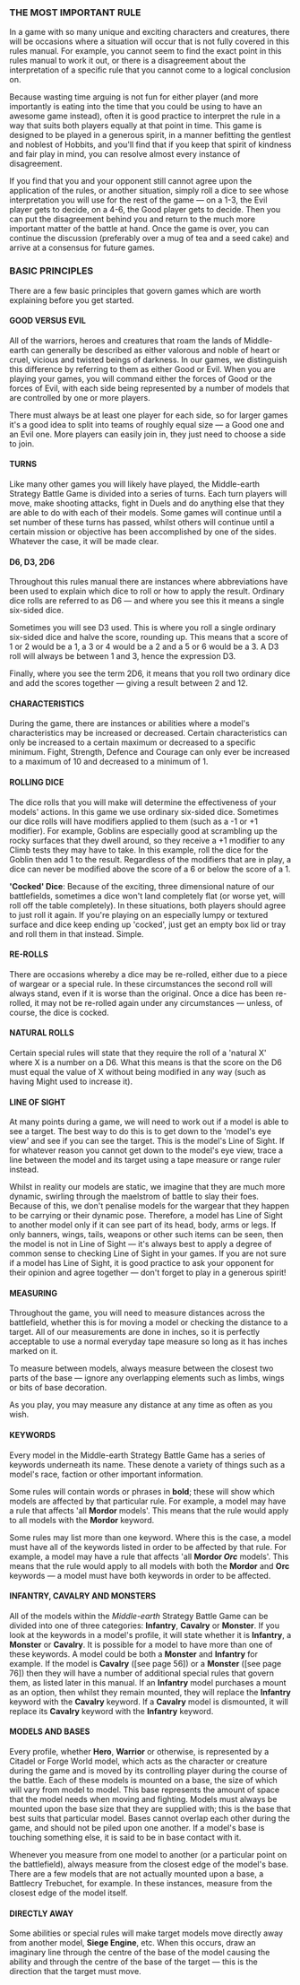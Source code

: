 ### THE MOST IMPORTANT RULE

In a game with so many unique and exciting characters and creatures, there will be occasions where a situation will occur that is not fully covered in this rules manual. For example, you cannot seem to find the exact point in this rules manual to work it out, or there is a disagreement about the interpretation of a specific rule that you cannot come to a logical conclusion on.

Because wasting time arguing is not fun for either player (and more importantly is eating into the time that you could be using to have an awesome game instead), often it is good practice to interpret the rule in a way that suits both players equally at that point in time. This game is designed to be played in a generous spirit, in a manner befitting the gentlest and noblest of Hobbits, and you'll find that if you keep that spirit of kindness and fair play in mind, you can resolve almost every instance of disagreement.

If you find that you and your opponent still cannot agree upon the application of the rules, or another situation, simply roll a dice to see whose interpretation you will use for the rest of the game — on a 1-3, the Evil player gets to decide, on a 4-6, the Good player gets to decide. Then you can put the disagreement behind you and return to the much more important matter of the battle at hand. Once the game is over, you can continue the discussion (preferably over a mug of tea and a seed cake) and arrive at a consensus for future games.


### BASIC PRINCIPLES

There are a few basic principles that govern games which are worth explaining before you get started.

#### GOOD VERSUS EVIL

All of the warriors, heroes and creatures that roam the lands of Middle-earth can generally be described as either valorous and noble of heart or cruel, vicious and twisted beings of darkness. In our games, we distinguish this difference by referring to them as either Good or Evil. When you are playing your games, you will command either the forces of Good or the forces of Evil, with each side being represented by a number of models that are controlled by one or more players.

There must always be at least one player for each side, so for larger games it's a good idea to split into teams of roughly equal size — a Good one and an Evil one. More players can easily join in, they just need to choose a side to join.

#### TURNS

Like many other games you will likely have played, the Middle-earth Strategy Battle Game is divided into a series of turns. Each turn players will move, make shooting attacks, fight in Duels and do anything else that they are able to do with each of their models. Some games will continue until a set number of these turns has passed, whilst others will continue until a certain mission or objective has been accomplished by one of the sides. Whatever the case, it will be made clear.

#### D6, D3, 2D6

Throughout this rules manual there are instances where abbreviations have been used to explain which dice to roll or how to apply the result. Ordinary dice rolls are referred to as D6 — and where you see this it means a single six-sided dice.

Sometimes you will see D3 used. This is where you roll a single ordinary six-sided dice and halve the score, rounding up. This means that a score of 1 or 2 would be a 1, a 3 or 4 would be a 2 and a 5 or 6 would be a 3. A D3 roll will always be between 1 and 3, hence the expression D3.

Finally, where you see the term 2D6, it means that you roll two ordinary dice and add the scores together — giving a result between 2 and 12.

#### CHARACTERISTICS

During the game, there are instances or abilities where a model's characteristics may be increased or decreased. Certain characteristics can only be increased to a certain maximum or decreased to a specific minimum. Fight, Strength, Defence and Courage can only ever be increased to a maximum of 10 and decreased to a minimum of 1.

#### ROLLING DICE

The dice rolls that you will make will determine the effectiveness of your models' actions. In this game we use ordinary six-sided dice. Sometimes our dice rolls will have modifiers applied to them (such as a -1 or +1 modifier). For example, Goblins are especially good at scrambling up the rocky surfaces that they dwell around, so they receive a +1 modifier to any Climb tests they may have to take. In this example, roll the dice for the Goblin then add 1 to the result. Regardless of the modifiers that are in play, a dice can never be modified above the score of a 6 or below the score of a 1.

**'Cocked' Dice**: Because of the exciting, three dimensional nature of our battlefields, sometimes a dice won't land completely flat (or worse yet, will roll off the table completely). In these situations, both players should agree to just roll it again. If you're playing on an especially lumpy or textured surface and dice keep ending up 'cocked', just get an empty box lid or tray and roll them in that instead. Simple.

#### RE-ROLLS

There are occasions whereby a dice may be re-rolled, either due to a piece of wargear or a special rule. In these circumstances the second roll will always stand, even if it is worse than the original. Once a dice has been re-rolled, it may not be re-rolled again under any circumstances — unless, of course, the dice is cocked.

#### NATURAL ROLLS

Certain special rules will state that they require the roll of a 'natural X' where X is a number on a D6. What this means is that the score on the D6 must equal the value of X without being modified in any way (such as having Might used to increase it).

#### LINE OF SIGHT

At many points during a game, we will need to work out if a model is able to see a target. The best way to do this is to get down to the 'model's eye view' and see if you can see the target. This is the model's Line of Sight. If for whatever reason you cannot get down to the model's eye view, trace a line between the model and its target using a tape measure or range ruler instead.

Whilst in reality our models are static, we imagine that they are much more dynamic, swirling through the maelstrom of battle to slay their foes. Because of this, we don't penalise models for the wargear that they happen to be carrying or their dynamic pose. Therefore, a model has Line of Sight to another model only if it can see part of its head, body, arms or legs. If only banners, wings, tails, weapons or other such items can be seen, then the model is not in Line of Sight — it's always best to apply a degree of common sense to checking Line of Sight in your games. If you are not sure if a model has Line of Sight, it is good practice to ask your opponent for their opinion and agree together — don't forget to play in a generous spirit!

#### MEASURING

Throughout the game, you will need to measure distances across the battlefield, whether this is for moving a model or checking the distance to a target. All of our measurements are done in inches, so it is perfectly acceptable to use a normal everyday tape measure so long as it has inches marked on it.

To measure between models, always measure between the closest two parts of the base — ignore any overlapping elements such as limbs, wings or bits of base decoration.

As you play, you may measure any distance at any time as often as you wish.

#### KEYWORDS

Every model in the Middle-earth Strategy Battle Game has a series of keywords underneath its name. These denote a variety of things such as a model's race, faction or other important information.

Some rules will contain words or phrases in **bold**; these will show which models are affected by that particular rule. For example, a model may have a rule that affects 'all **Mordor** models'. This means that the rule would apply to all models with the **Mordor** keyword.

Some rules may list more than one keyword. Where this is the case, a model must have all of the keywords listed in order to be affected by that rule. For example, a model may have a rule that affects 'all **Mordor *Orc*** models'. This means that the rule would apply to all models with both the **Mordor** and **Orc** keywords — a model must have both keywords in order to be affected.

#### INFANTRY, CAVALRY AND MONSTERS

All of the models within the *Middle-earth* Strategy Battle Game can be divided into one of three categories: **Infantry**, **Cavalry** or **Monster**. If you look at the keywords in a model's profile, it will state whether it is **Infantry**, a **Monster** or **Cavalry**. It is possible for a model to have more than one of these keywords. A model could be both a **Monster** and **Infantry** for example. If the model is **Cavalry** ([see page 56]) or a **Monster** ([see page
76]) then they will have a number of additional special rules that govern them, as listed later in this manual. If an **Infantry** model purchases a mount as an option, then whilst they remain mounted, they will replace the **Infantry** keyword with the **Cavalry** keyword. If a **Cavalry** model is dismounted, it will replace its **Cavalry** keyword with the **Infantry** keyword.

#### MODELS AND BASES

Every profile, whether **Hero**, **Warrior** or otherwise, is represented by a Citadel or Forge World model, which acts as the character or creature during the game and is moved by its controlling player during the course of the battle. Each of these models is mounted on a base, the size of which will vary from model to model. This base represents the amount of space that the model needs when moving and fighting. Models must always be mounted upon the base size that they are supplied with; this is the base that best suits that particular model. Bases cannot overlap each other during the game, and should not be piled upon one another. If a model's base is touching something else, it is said to be in base contact with it.

Whenever you measure from one model to another (or a particular point on the battlefield), always measure from the closest edge of the model's base. There are a few models that are not actually mounted upon a base, a Battlecry Trebuchet, for example. In these instances, measure from the closest edge of the model itself.

#### DIRECTLY AWAY

Some abilities or special rules will make target models move directly away from another model, **Siege Engine**, etc. When this occurs, draw an imaginary line through the centre of the base of the model causing the ability and through the centre of the base of the target — this is the direction that the target must move.
